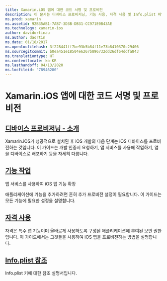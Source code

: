 ```yaml
---
title: Xamarin.iOS 앱에 대한 코드 서명 및 프로비전
description: 이 문서는 디바이스 프로비저닝, 기능 사용, 자격 사용 및 Info.plist 파일을 설명하는 설명서로 연결합니다.
ms.prod: xamarin
ms.assetid: 92B35AB1-7AB7-3D3B-DB31-CC971E0B43AE
ms.technology: xamarin-ios
author: davidortinau
ms.author: daortin
ms.date: 01/18/2017
ms.openlocfilehash: 3f228441ff7be93b5b84f11e73b8410370c29406
ms.sourcegitcommit: b0ea451e18504e6267b896732dd26df64ddfa843
ms.translationtype: HT
ms.contentlocale: ko-KR
ms.lasthandoff: 04/13/2020
ms.locfileid: "78946280"
---
```

# <a name="code-signing-and-provisioning-for-xamarinios-apps"></a>Xamarin.iOS 앱에 대한 코드 서명 및 프로비전

## <a name="device-provisioning--introduction"></a>[디바이스 프로비저닝 - 소개](~/ios/get-started/installation/device-provisioning/index.md)

Xamarin.iOS가 성공적으로 설치된 후 iOS 개발의 다음 단계는 iOS 디바이스를 프로비전하는 것입니다. 이 가이드는 개발 인증서 요청하기, 앱 서비스를 사용해 작업하기, 앱을 디바이스로 배포하기 등을 자세히 다룹니다.

## <a name="working-with-capabilities"></a>[기능 작업](capabilities/index.md)

앱 서비스를 사용하여 iOS 앱 기능 확장

애플리케이션에 기능을 추가하려면 흔히 추가 프로비전 설정이 필요합니다. 이 가이드는 모든 기능에 필요한 설정을 설명합니다.

## <a name="working-with-entitlements"></a>[자격 사용](entitlements.md)

자격은 특수 앱 기능이며 올바르게 사용하도록 구성된 애플리케이션에 부여된 보안 권한입니다. 이 가이드에서는 그것들을 사용하여 iOS 앱을 프로비전하는 방법을 설명합니다.

## <a name="infoplist-reference"></a>[Info.plist 참조](infoplist-reference.md)

Info.plist 키에 대한 참조 설명서입니다.
